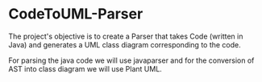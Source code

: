 # CodeToUML-Parser

The project's objective is to create a Parser that takes Code (written in Java) and generates a UML class diagram corresponding to the code.

For parsing the java code we will use javaparser and for the conversion of AST into class diagram we will use Plant UML.




